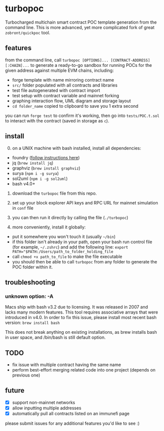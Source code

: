 # turbopoc

Turbocharged multichain smart contract POC template generation from the command line. This is more advanced, yet more complicated fork of great `zobront/quickpoc` tool.

## features

from the command line, call `turbopoc [OPTIONS]... [CONTRACT-ADDRESS][:CHAIN]...` to generate a ready-to-go sandbox for running POCs for the given address against multiple EVM chains, including:

- forge template with name mirroring contract name
- `src/` folder populated with all contracts and libraries
- test file autogenerated with contract import
- test setup with contract variable and mainnet forking
- graphing interaction flow, UML diagram and storage layout
- `cd folder_name` copied to clipboard to save you 1 extra second

you can run `forge test` to confirm it's working, then go into `tests/POC.t.sol` to interact with the contract (saved in storage as `c`).

## install

0) on a UNIX machine with bash installed, install all dependencies:
- foundry ([follow instructions here](https://github.com/foundry-rs/foundry))
- jq (`brew install jq`)
- graphviz (`brew install graphviz`)
- surya (`npm i -g surya`)
- sol2uml (`npm i -g sol2uml`)
- bash v4.0+

1) download the `turbopoc` file from this repo.

2) set up your block explorer API keys and RPC URL for mainnet simulation in `conf` file

3) you can then run it directly by calling the file (`./turbopoc`) 

4) more conveniently, install it globally:
- put it somewhere you won't touch it (usually `~/bin`)
- if this folder isn't already in your path, open your bash run control file (for example, `~/.zshrc`) and add the following line: `export PATH="$PATH:/Users/path_to_folder_holding_file`
- call `chmod +x path_to_file` to make the file executable
- you should then be able to call `turbopoc` from any folder to generate the POC folder within it.

## troubleshooting
### unknown option: -A
Macs ship with bash v3.2 due to licensing. It was released in 2007 and lacks many modern features. This tool requires associative arrays that were introduced in v4.0. In order to fix this issue, please install most recent bash version:
`brew install bash`

This does not break anything on existing installations, as brew installs bash in user space, and /bin/bash is still default option.

## TODO
- fix issue with multiple contract having the same name
- perform best-effort merging related code into one project (depends on previous one)

## future

- [x] support non-mainnet networks
- [x] allow inputting multiple addresses
- [x] automatically pull all contracts listed on an immunefi page

please submit issues for any additional features you'd like to see :)
